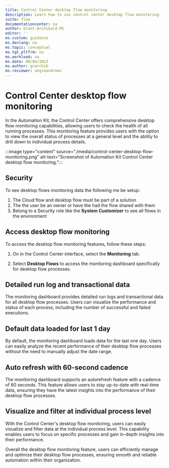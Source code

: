 ```yaml
---
title: Control Center desktop flow monitoring
description: Learn how to use control center desktop flow monitoring.
suite: flow
documentationcenter: na
author: Grant-Archibald-MS
editor: ''
ms.custom: guidance
ms.devlang: na
ms.topic: conceptual
ms.tgt_pltfrm: na
ms.workload: na
ms.date: 08/04/2023
ms.author: grarchib
ms.reviewer: angieandrews
---
```


# Control Center desktop flow monitoring

In the Automation Kit, the Control Center offers comprehensive desktop flow monitoring capabilities, allowing users to check the health of all running processes. This monitoring feature provides users with the option to view the overall status of processes at a general level and the ability to drill down to individual process details.

:::image type="content" source="./media/control-center-desktop-flow-monitoring.png" alt-text="Screenshot of Automation Kit Control Center desktop flow monitoring.":::

## Security

To see desktop flows monitoring data the following me be setup:

1. The Cloud flow and desktop flow must be part of a solution
1. The the user be an owner or have the had the flow shared with them
1. Belong to a Security role like the **System Customizer** to see all flows in the environment

## Access desktop flow monitoring

To access the desktop flow monitoring features, follow these steps:

1. On in the Control Center interface, select the **Monitoring** tab.

1. Select **Desktop Flows** to access the monitoring dashboard specifically for desktop flow processes.

## Detailed run log and transactional data

The monitoring dashboard provides detailed run logs and transactional data for all desktop flow processes. Users can visualize the performance and status of each process, including the number of successful and failed executions.

## Default data loaded for last 1 day

By default, the monitoring dashboard loads data for the last one day. Users can easily analyze the recent performance of their desktop flow processes without the need to manually adjust the date range.

## Auto refresh with 60-second cadence

The monitoring dashboard supports an autorefresh feature with a cadence of 60 seconds. This feature allows users to stay up-to-date with real-time data, ensuring they have the latest insights into the performance of their desktop flow processes.

## Visualize and filter at individual process level

With the Control Center's desktop flow monitoring, users can easily visualize and filter data at the individual process level. This capability enables users to focus on specific processes and gain in-depth insights into their performance.

Overall the desktop flow monitoring feature, users can efficiently manage and optimize their desktop flow processes, ensuring smooth and reliable automation within their organization.
